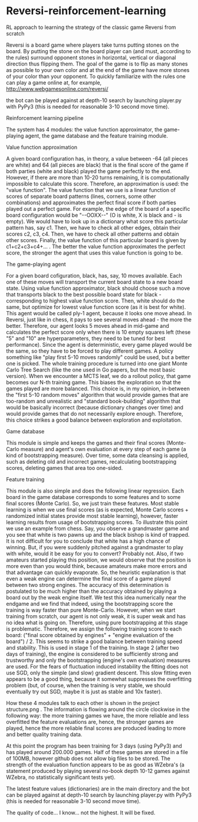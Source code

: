 # Reversi-reinforcement-learning
RL approach to learning the strategy of the classic game Reversi from scratch

Reversi is a board game where players take turns putting stones on the board.
By putting the stone on the board player can (and must, according to the rules)
surround opponent stones in horizontal, vertical or diagonal direction thus
flipping them. The goal of the game is to flip as many stones as possible to your
own color and at the end of the game have more stones of your color than your opponent.
To quickly familiarize with the rules one can play a game online
at, for example, http://www.webgamesonline.com/reversi/

the bot can be played against at depth-10 search by launching player.py with PyPy3 (this is needed for reasonable 3-10 second move time).

Reinforcement learning pipeline

The system has 4 modules: the value function approximator, the game-playing agent, the game database and the 
feature training module. 

Value function approximation

A given board configuration has, in theory, a value between -64 (all pieces are white) and 64 (all pieces are black) 
that is the final score of the game if both parties (white and black) played the game perfectly to the end.
However, if there are more than 10-20 turns remaining, it is computationally impossible to calculate this score. Therefore, an approximation is used: the "value function". The value function that we use is a linear function of scores of separate board patterns (lines, corners, some other combinations) and approximates the perfect final score if both parties played out a perfect game. For example, the edge of the board
of a specific board configuration would be "--OOXX--" (O is white, X is black and - is empty). We would have to look up
in a dictionary what score this particular pattern has, say c1. Then, we have to check all other edges, obtain their scores
c2, c3, c4. Then, we have to check all other patterns and obtain other scores. Finally, the value function of this particular
board is given by c1+c2+c3+c4+... . The better the value function approximates the perfect score, the stronger the agent that
uses this value function is going to be.

The game-playing agent

For a given board cofiguration, black, has, say, 10 moves available. Each one of these moves will transport the current board
state to a new board state. Using value function approximator, black should choose such a move that transports black to the
best possible board state for black - corresponding to highest value function score. Then, white should do the same, but optimize
for lowest value function score (as it is best for white). This agent would be called ply-1 agent, because it looks one move ahead.
In Reversi, just like in chess, it pays to see several moves ahead - the more the better. Therefore, our agent looks 5 moves ahead in mid-game and calculates the perfect score only when there is 10 empty squares left (these "5" and "10" are hyperparameters, they need to be tuned for best performance). Since the agent is deterministic, every game played would be the same, so they have to be forced to play different games. A policy something like "play first 5-10 moves randomly" could be used, but a better one is picked. The whole training procedure is turned into one giant Monte Carlo Tree Search (like the one used in Go papers, but the most basic version). When we encounter a MCTS leaf, we do a rollout policy, that game becomes our N-th training game. This biases the exploration so that the games played are more balanced. This choice is, in my opinion, in-between the "first 5-10 random moves" algorithm that would provide games that are too-random and unrealistic and "standard book-building" algorithm that would be basically incorrect (because dictionary changes over time) and would provide games that do not necessarily explore enough. Therefore, this choice strikes a good balance between exploration and exploitation. 

Game database

This module is simple and keeps the games and their final scores (Monte-Carlo measure) and agent's own evaluation at every step of each game (a kind of bootstrapping measure). Over time, some data cleansing is applied, such as deleting old and incorrect games, recalculating bootstrapping scores, deleting games that area too one-sided.

Feature training

This module is also simple and does the following linear regression. Each board in the game database corresponds to some features and to some final scores (Monte Carlo). So, we just train these features. Most stable learning is when we use final scores (as is expected, Monte Carlo scores + randomized initial states provide most stable learning), however, faster learning results from usage of bootstrapping scores. To illustrate this point we use an example from chess. Say, you observe a grandmaster game and you see that white is two pawns up and the black bishop is kind of trapped. It is not difficult for you to conclude that white has a high chance of winning. But, if you were suddenly pitched against a grandmaster to play with white, would it be easy for you to convert? Probably not. Also, if two amateurs started playing this position, we would observe that the position is more even than you would think, because
amateurs make more errors and that advantage can quickly evaporate. So, the heuristic explanation is that even a weak engine can determine the final score of a game played between two strong engines. The accuracy of this determination is postulated to be much higher than the accuracy obtained by playing a board out by the weak engine itself. We test this idea numerically near the endgame and we find that indeed, using the bootstrapping score the training is way faster than pure Monte-Carlo. However, when we start training from scratch, our agent is not only weak, it is super weak and has no idea what is going on. Therefore, using pure bootstrapping at this stage is problematic. Therefore, we assign the following training score to each board: ("final score obtained by engines" + "engine evaluation of the board") / 2. This seems to strike a good balance between training speed and stability. This is used in stage 1 of the training. In stage 2 (after two days of training), the engine is considered to be sufficiently strong and trustworthy and only the bootstrapping (engine's own evaluation) measures are used. For the fears of fluctuation induced instability the fitting does not use SGD, only the simple (and slow) gradient descent. This slow fitting even appears to be a good thing, because it somewhat suppresses the overfitting problem (but, of course, when the training is very stable, we should eventually try out SGD, maybe it is just as stable and 10x faster). 

How these 4 modules talk to each other is shown in the project structure.png . The information is flowing around the circle clockwise in the following way: the more training games we have, the more reliable and less overfitted the feature evaluations are, hence, the stronger games are played, hence the more reliable final scores are produced leading to more and better quality training data. 

At this point the program has been training for 3 days (using PyPy3) and has played around 200.000 games.
Half of these games are stored in a file of 100MB, however github does not allow big files
to be stored. The strength of the evaluation function appears to be as good as WZebra's (a statement produced by playing several no-book
depth 10-12 games against WZebra, no statistically significant tests yet).

The latest feature values (dictionaries) are in the main directory and the bot can be played against at depth-10
search by launching player.py with PyPy3 (this is needed for reasonable 3-10 second move time).

The quality of code... I know... not the highest. It will be fixed.
